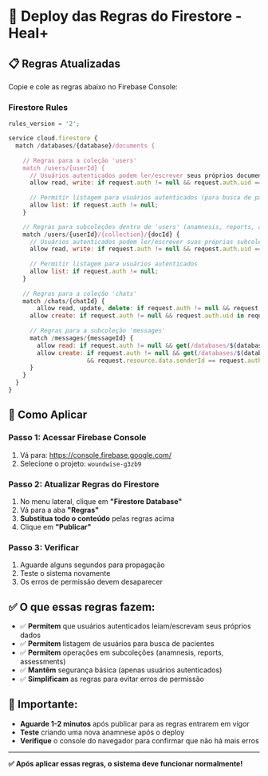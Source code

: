 # 🚀 Deploy das Regras do Firestore - Heal+

## 📋 Regras Atualizadas

Copie e cole as regras abaixo no Firebase Console:

### **Firestore Rules**

```javascript
rules_version = '2';

service cloud.firestore {
  match /databases/{database}/documents {
  
    // Regras para a coleção 'users'
    match /users/{userId} {
      // Usuários autenticados podem ler/escrever seus próprios documentos
      allow read, write: if request.auth != null && request.auth.uid == userId;
      
      // Permitir listagem para usuários autenticados (para busca de pacientes)
      allow list: if request.auth != null;
    }

    // Regras para subcoleções dentro de 'users' (anamnesis, reports, assessments, etc.)
    match /users/{userId}/{collection}/{docId} {
      // Usuários autenticados podem ler/escrever suas próprias subcoleções
      allow read, write: if request.auth != null && request.auth.uid == userId;
      
      // Permitir listagem para usuários autenticados
      allow list: if request.auth != null;
    }
    
    // Regras para a coleção 'chats'
    match /chats/{chatId} {
    	allow read, update, delete: if request.auth != null && request.auth.uid in resource.data.participants;
      allow create: if request.auth != null && request.auth.uid in request.resource.data.participants;
      
      // Regras para a subcoleção 'messages'
      match /messages/{messageId} {
      	allow read: if request.auth != null && get(/databases/$(database)/documents/chats/$(chatId)).data.participants.hasAny([request.auth.uid]);
        allow create: if request.auth != null && get(/databases/$(database)/documents/chats/$(chatId)).data.participants.hasAny([request.auth.uid])
                      && request.resource.data.senderId == request.auth.uid;
      }
    }
  }
}
```

## 🔧 Como Aplicar

### **Passo 1: Acessar Firebase Console**
1. Vá para: https://console.firebase.google.com/
2. Selecione o projeto: `woundwise-g3zb9`

### **Passo 2: Atualizar Regras do Firestore**
1. No menu lateral, clique em **"Firestore Database"**
2. Vá para a aba **"Regras"**
3. **Substitua todo o conteúdo** pelas regras acima
4. Clique em **"Publicar"**

### **Passo 3: Verificar**
1. Aguarde alguns segundos para propagação
2. Teste o sistema novamente
3. Os erros de permissão devem desaparecer

## ✅ O que essas regras fazem:

- ✅ **Permitem** que usuários autenticados leiam/escrevam seus próprios dados
- ✅ **Permitem** listagem de usuários para busca de pacientes
- ✅ **Permitem** operações em subcoleções (anamnesis, reports, assessments)
- ✅ **Mantêm** segurança básica (apenas usuários autenticados)
- ✅ **Simplificam** as regras para evitar erros de permissão

## 🚨 Importante:

- **Aguarde 1-2 minutos** após publicar para as regras entrarem em vigor
- **Teste** criando uma nova anamnese após o deploy
- **Verifique** o console do navegador para confirmar que não há mais erros

---

**✅ Após aplicar essas regras, o sistema deve funcionar normalmente!**
